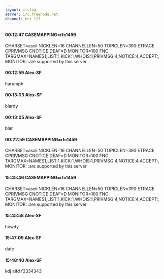 ```yaml
---
layout: irclog
server: irc.freenode.net
channel: bot_123
---
```


#### 00:12:47 CASEMAPPING=rfc1459
 CHARSET=ascii NICKLEN=16 CHANNELLEN=50 TOPICLEN=390 ETRACE CPRIVMSG CNOTICE DEAF=D MONITOR=100 FNC TARGMAX=NAMES1,LIST:1,KICK:1,WHOIS:1,PRIVMSG:4,NOTICE:4,ACCEPT:,MONITOR: :are supported by this server
#### 00:12:59 Alex-SF
 harumph
#### 00:13:03 Alex-SF
 blardy
#### 00:13:05 Alex-SF
 blar
#### 00:22:59 CASEMAPPING=rfc1459
 CHARSET=ascii NICKLEN=16 CHANNELLEN=50 TOPICLEN=390 ETRACE CPRIVMSG CNOTICE DEAF=D MONITOR=100 FNC TARGMAX=NAMES1,LIST:1,KICK:1,WHOIS:1,PRIVMSG:4,NOTICE:4,ACCEPT:,MONITOR: :are supported by this server
#### 15:45:46 CASEMAPPING=rfc1459
 CHARSET=ascii NICKLEN=16 CHANNELLEN=50 TOPICLEN=390 ETRACE CPRIVMSG CNOTICE DEAF=D MONITOR=100 FNC TARGMAX=NAMES1,LIST:1,KICK:1,WHOIS:1,PRIVMSG:4,NOTICE:4,ACCEPT:,MONITOR: :are supported by this server
#### 15:45:58 Alex-SF
 howdy
#### 15:47:09 Alex-SF
 date
#### 15:48:40 Alex-SF
 kdj alfd f3334343

